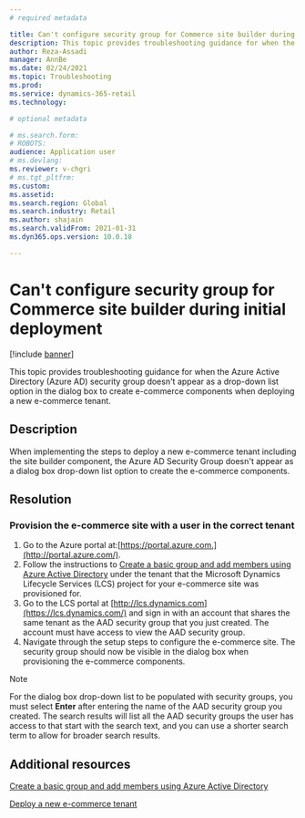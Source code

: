 ```yaml
---
# required metadata

title: Can't configure security group for Commerce site builder during initial deployment
description: This topic provides troubleshooting guidance for when the Azure Active Directory security group doesn't appear as a drop-down list option in the dialog box to create e-commerce components when deploying a new e-commerce tenant.
author: Reza-Assadi
manager: AnnBe
ms.date: 02/24/2021
ms.topic: Troubleshooting
ms.prod: 
ms.service: dynamics-365-retail
ms.technology: 

# optional metadata

# ms.search.form: 
# ROBOTS: 
audience: Application user
# ms.devlang: 
ms.reviewer: v-chgri
# ms.tgt_pltfrm: 
ms.custom: 
ms.assetid: 
ms.search.region: Global
ms.search.industry: Retail
ms.author: shajain
ms.search.validFrom: 2021-01-31
ms.dyn365.ops.version: 10.0.18

---
```


# Can't configure security group for Commerce site builder during initial deployment

[!include [banner](../../includes/banner.md)]

This topic provides troubleshooting guidance for when the Azure Active Directory (Azure AD) security group doesn't appear as a drop-down list option in the dialog box to create e-commerce components when deploying a new e-commerce tenant.

## Description

When implementing the steps to deploy a new e-commerce tenant including the site builder component, the Azure AD Security Group doesn't appear as a dialog box drop-down list option to create the e-commerce components.

## Resolution

### Provision the e-commerce site with a user in the correct tenant

1. Go to the Azure portal at:[https://portal.azure.com.](http://portal.azure.com/).
1. Follow the instructions to [Create a basic group and add members using Azure Active Directory](https://docs.microsoft.com/azure/active-directory/fundamentals/active-directory-groups-create-azure-portal) under the tenant that the Microsoft Dynamics Lifecycle Services (LCS) project for your e-commerce site was provisioned for.
1. Go to the LCS portal at [http://lcs.dynamics.com](https://lcs.dynamics.com/) and sign in with an account that shares the same tenant as the AAD security group that you just created. The account must have access to view the AAD security group.
1. Navigate through the setup steps to configure the e-commerce site. The security group should now be visible in the dialog box when provisioning the e-commerce components.

> [!NOTE]
> For the dialog box drop-down list to be populated with security groups, you must select **Enter** after entering the name of the AAD security group you created. The search results will list all the AAD security groups the user has access to that start with the search text, and you can use a shorter search term to allow for broader search results. 

## Additional resources

[Create a basic group and add members using Azure Active Directory](https://docs.microsoft.com/azure/active-directory/fundamentals/active-directory-groups-create-azure-portal)

[Deploy a new e-commerce tenant](../deploy-ecommerce-site.md)

